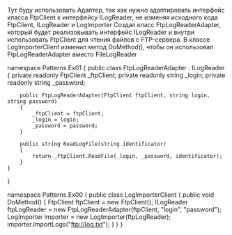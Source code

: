 Тут буду использовать Адаптер, так как нужно адаптировать интерфейс класса FtpClient к интерфейсу ILogReader, не изменяя исходного кода FtpClient, ILogReader и LogImporter
Создал класс FtpLogReaderAdapter, который будет реализовывать интерфейс ILogReader и внутри использовать FtpClient для чтения файлов с FTP-сервера.
В классе LogImporterClient изменил метод DoMethod(), чтобы он использовал FtpLogReaderAdapter вместо FileLogReader

namespace Patterns.Ex01
{
    public class FtpLogReaderAdapter : ILogReader
    {
        private readonly FtpClient _ftpClient;
        private readonly string _login;
        private readonly string _password;

        public FtpLogReaderAdapter(FtpClient ftpClient, string login, string password)
        {
            _ftpClient = ftpClient;
            _login = login;
            _password = password;
        }

        public string ReadLogFile(string identificator)
        {
            return _ftpClient.ReadFile(_login, _password, identificator);
        }
    }
}

namespace Patterns.Ex00
{
    public class LogImporterClient
    {
        public void DoMethod()
        {
            FtpClient ftpClient = new FtpClient();
            ILogReader ftpLogReader = new FtpLogReaderAdapter(ftpClient, "login", "password");
            LogImporter importer = new LogImporter(ftpLogReader);
            importer.ImportLogs("ftp://log.txt");
        }
    }
}